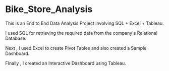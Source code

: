# Bike_Store_Analysis
This is an End to End Data Analysis Project involving SQL + Excel + Tableau.

I used SQL for retrieving the required data from the company's Relational Database.

Next , I used Excel to create Pivot Tables and also created a Sample Dashboard.

FInally , I created an Interactive Dashboard using Tableau.
